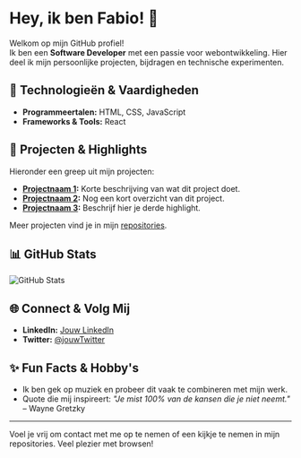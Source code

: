 # Hey, ik ben Fabio! 👋

Welkom op mijn GitHub profiel!  
Ik ben een **Software Developer** met een passie voor webontwikkeling. Hier deel ik mijn persoonlijke projecten, bijdragen en technische experimenten.

## 🔧 Technologieën & Vaardigheden

- **Programmeertalen:** HTML, CSS, JavaScript
- **Frameworks & Tools:** React

## 🚀 Projecten & Highlights

Hieronder een greep uit mijn projecten:

- **[Projectnaam 1](link-naar-repository):** Korte beschrijving van wat dit project doet.
- **[Projectnaam 2](link-naar-repository):** Nog een kort overzicht van dit project.
- **[Projectnaam 3](link-naar-repository):** Beschrijf hier je derde highlight.

Meer projecten vind je in mijn [repositories](https://github.com/Danielo923?tab=repositories).

## 📊 GitHub Stats

![GitHub Stats](https://github-readme-stats.vercel.app/api?username=Danielo923&show_icons=true&theme=default)

## 🌐 Connect & Volg Mij

- **LinkedIn:** [Jouw LinkedIn](https://www.linkedin.com/in/jouw-profiel)
- **Twitter:** [@jouwTwitter](https://twitter.com/jouwTwitter)

## ✨ Fun Facts & Hobby's

- Ik ben gek op muziek en probeer dit vaak te combineren met mijn werk.
- Quote die mij inspireert: *"Je mist 100% van de kansen die je niet neemt."* – Wayne Gretzky

---

Voel je vrij om contact met me op te nemen of een kijkje te nemen in mijn repositories. Veel plezier met browsen!
